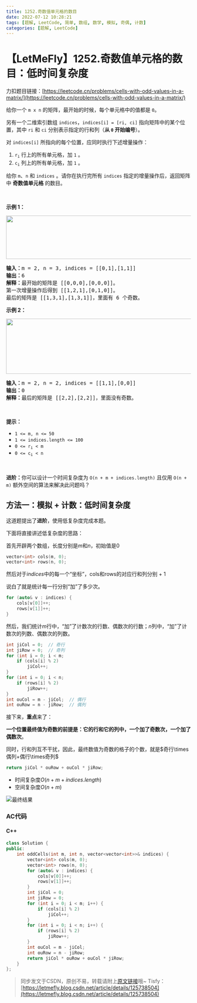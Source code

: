 ```yaml
---
title: 1252.奇数值单元格的数目
date: 2022-07-12 10:28:21
tags: [题解, LeetCode, 简单, 数组, 数学, 模拟, 奇偶, 计数]
categories: [题解, LeetCode]
---
```


# 【LetMeFly】1252.奇数值单元格的数目：低时间复杂度

力扣题目链接：[https://leetcode.cn/problems/cells-with-odd-values-in-a-matrix/](https://leetcode.cn/problems/cells-with-odd-values-in-a-matrix/)

<p>给你一个 <code>m x n</code> 的矩阵，最开始的时候，每个单元格中的值都是 <code>0</code>。</p>

<p>另有一个二维索引数组 <code>indices</code>，<code>indices[i] = [ri, ci]</code> 指向矩阵中的某个位置，其中 <code>ri</code> 和 <code>ci</code> 分别表示指定的行和列（<strong>从 <code>0</code> 开始编号</strong>）。</p>

<p>对 <code>indices[i]</code> 所指向的每个位置，应同时执行下述增量操作：</p>

<ol>
	<li><code>r<sub>i</sub></code> 行上的所有单元格，加 <code>1</code> 。</li>
	<li><code>c<sub>i</sub></code> 列上的所有单元格，加 <code>1</code> 。</li>
</ol>

<p>给你 <code>m</code>、<code>n</code> 和 <code>indices</code> 。请你在执行完所有 <code>indices</code> 指定的增量操作后，返回矩阵中 <strong>奇数值单元格</strong> 的数目。</p>

<p> </p>

<p><strong>示例 1：</strong></p>

<p><img alt="" src="https://assets.leetcode-cn.com/aliyun-lc-upload/uploads/2019/11/06/e1.png" style="height: 118px; width: 600px;" /></p>

<pre>
<strong>输入：</strong>m = 2, n = 3, indices = [[0,1],[1,1]]
<strong>输出：</strong>6
<strong>解释：</strong>最开始的矩阵是 [[0,0,0],[0,0,0]]。
第一次增量操作后得到 [[1,2,1],[0,1,0]]。
最后的矩阵是 [[1,3,1],[1,3,1]]，里面有 6 个奇数。
</pre>

<p><strong>示例 2：</strong></p>

<p><img alt="" src="https://assets.leetcode-cn.com/aliyun-lc-upload/uploads/2019/11/06/e2.png" style="height: 150px; width: 600px;" /></p>

<pre>
<strong>输入：</strong>m = 2, n = 2, indices = [[1,1],[0,0]]
<strong>输出：</strong>0
<strong>解释：</strong>最后的矩阵是 [[2,2],[2,2]]，里面没有奇数。
</pre>

<p> </p>

<p><strong>提示：</strong></p>

<ul>
	<li><code>1 <= m, n <= 50</code></li>
	<li><code>1 <= indices.length <= 100</code></li>
	<li><code>0 <= r<sub>i</sub> < m</code></li>
	<li><code>0 <= c<sub>i</sub> < n</code></li>
</ul>

<p> </p>

<p><strong>进阶：</strong>你可以设计一个时间复杂度为 <code>O(n + m + indices.length)</code> 且仅用 <code>O(n + m)</code> 额外空间的算法来解决此问题吗？</p>


    
## 方法一：模拟 + 计数：低时间复杂度

这道题提出了**进阶**，使用低复杂度完成本题。

下面将直接讲述低复杂度的思路：

首先开辟两个数组，长度分别是$m$和$n$，初始值是$0$

```cpp
vector<int> cols(m, 0);
vector<int> rows(n, 0);
```

然后对于$indices$中的每一个“坐标”，cols和rows的对应行和列分别 + 1

说白了就是统计每一行分别“加”了多少次。

```cpp
for (auto& v : indices) {
    cols[v[0]]++;
    rows[v[1]]++;
}
```

然后，我们统计$m$行中，“加”了计数次的行数、偶数次的行数；$n$列中，“加”了计数次的列数、偶数次的列数。

```cpp
int jiCol = 0;  // 奇行
int jiRow = 0;  // 奇列
for (int i = 0; i < m; 
    if (cols[i] % 2)
        jiCol++;
}
for (int i = 0; i < n; 
    if (rows[i] % 2)
        jiRow++;
}
int ouCol = m - jiCol;  // 偶行
int ouRow = n - jiRow;  // 偶列
```

接下来，**重点**来了：

**一个位置最终值为奇数的前提是：它的行和它的列中，一个加了奇数次，一个加了偶数次**。

同时，行和列互不干扰，因此，最终数值为奇数的格子的个数，就是$奇行\times偶列+偶行\times奇列$

```cpp
return jiCol * ouRow + ouCol * jiRow;
```

+ 时间复杂度$O(n+m+indices.length)$
+ 空间复杂度$O(n+m)$

![最终结果](https://cors.tisfy.eu.org/https://img-blog.csdnimg.cn/55ade3dfccf9466f8371b2ee23e5e801.jpeg#pic_center)

### AC代码

#### C++

```cpp
class Solution {
public:
    int oddCells(int m, int n, vector<vector<int>>& indices) {
        vector<int> cols(m, 0);
        vector<int> rows(n, 0);
        for (auto& v : indices) {
            cols[v[0]]++;
            rows[v[1]]++;
        }
        int jiCol = 0;
        int jiRow = 0;
        for (int i = 0; i < m; i++) {
            if (cols[i] % 2)
                jiCol++;
        }
        for (int i = 0; i < n; i++) {
            if (rows[i] % 2)
                jiRow++;
        }
        int ouCol = m - jiCol;
        int ouRow = n - jiRow;
        return jiCol * ouRow + ouCol * jiRow;
    }
};
```

> 同步发文于CSDN，原创不易，转载请附上[原文链接](https://blog.letmefly.xyz/2022/07/12/LeetCode%201252.%E5%A5%87%E6%95%B0%E5%80%BC%E5%8D%95%E5%85%83%E6%A0%BC%E7%9A%84%E6%95%B0%E7%9B%AE/)哦~
> Tisfy：[https://letmefly.blog.csdn.net/article/details/125738504](https://letmefly.blog.csdn.net/article/details/125738504)
